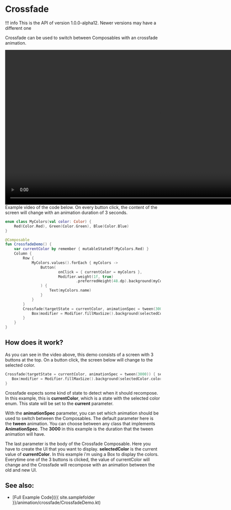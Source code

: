 # Crossfade

!!! info
    This is the API of version 1.0.0-alpha12. Newer versions may have a different one

Crossfade can be used to switch between Composables with an crossfade animation.

<div>
<video height="500" align="center" controls>
  <source src="../../images/animation/crossfade/crossfadedemo.webm" type="video/webm" align="center">
</video>
</div>
Example video of the code below. On every button click, the content of the screen will change with an animation duration of 3 seconds.

```kotlin
enum class MyColors(val color: Color) {
    Red(Color.Red), Green(Color.Green), Blue(Color.Blue)
}

@Composable
fun CrossfadeDemo() {
    var currentColor by remember { mutableStateOf(MyColors.Red) }
    Column {
        Row {
            MyColors.values().forEach { myColors ->
                Button(
                        onClick = { currentColor = myColors },
                        Modifier.weight(1f, true)
                                .preferredHeight(48.dp).background(myColors.color),colors = ButtonDefaults.buttonColors(backgroundColor = myColors.color)
                ) {
                    Text(myColors.name)
                }
            }
        }
        Crossfade(targetState = currentColor, animationSpec = tween(3000)) { selectedColor ->
            Box(modifier = Modifier.fillMaxSize().background(selectedColor.color))
        }
    }
}
```

## How does it work?
As you can see in the video above, this demo consists of a screen with 3 buttons at the top. On a button click, the screen below will change to the selected color.

```kotlin
Crossfade(targetState = currentColor, animationSpec = tween(3000)) { selectedColor ->
   Box(modifier = Modifier.fillMaxSize().background(selectedColor.color))
}
```

Crossfade expects some kind of state to detect when it should recompose. In this example, this is **currentColor**, which is a state with the selected color enum. This state will be set to the **current** parameter.

With the **animationSpec** parameter, you can set which animation should be used to switch between the Composables. The default parameter here is the **tween** animation. You can choose between any class that implements **AnimationSpec**.
The **3000** in this example is the duration that the tween animation will have.

The last parameter is the body of the Crossfade Composable. Here you have to create the UI that you want to display. **selectedColor** is the current value of **currentColor**. In this example i'm using a Box to display the colors.
Everytime one of the 3 buttons is clicked, the value of currentColor will change and the Crossfade will recompose with an animation between the old and new UI.


## See also:
* [Full Example Code]({{ site.samplefolder }}/animation/crossfade/CrossfadeDemo.kt)
